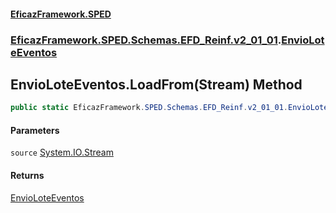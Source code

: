 #### [EficazFramework.SPED](EficazFrameworkSPED.md 'EficazFramework SPED')
### [EficazFramework.SPED.Schemas.EFD_Reinf.v2_01_01](EficazFramework.SPED.Schemas.EFD_Reinf.v2_01_01.md 'EficazFramework.SPED.Schemas.EFD_Reinf.v2_01_01').[EnvioLoteEventos](EficazFramework.SPED.Schemas.EFD_Reinf.v2_01_01/EnvioLoteEventos.md 'EficazFramework.SPED.Schemas.EFD_Reinf.v2_01_01.EnvioLoteEventos')

## EnvioLoteEventos.LoadFrom(Stream) Method

```csharp
public static EficazFramework.SPED.Schemas.EFD_Reinf.v2_01_01.EnvioLoteEventos LoadFrom(System.IO.Stream source);
```
#### Parameters

<a name='EficazFramework.SPED.Schemas.EFD_Reinf.v2_01_01.EnvioLoteEventos.LoadFrom(System.IO.Stream).source'></a>

`source` [System.IO.Stream](https://docs.microsoft.com/en-us/dotnet/api/System.IO.Stream 'System.IO.Stream')

#### Returns
[EnvioLoteEventos](EficazFramework.SPED.Schemas.EFD_Reinf.v2_01_01/EnvioLoteEventos.md 'EficazFramework.SPED.Schemas.EFD_Reinf.v2_01_01.EnvioLoteEventos')